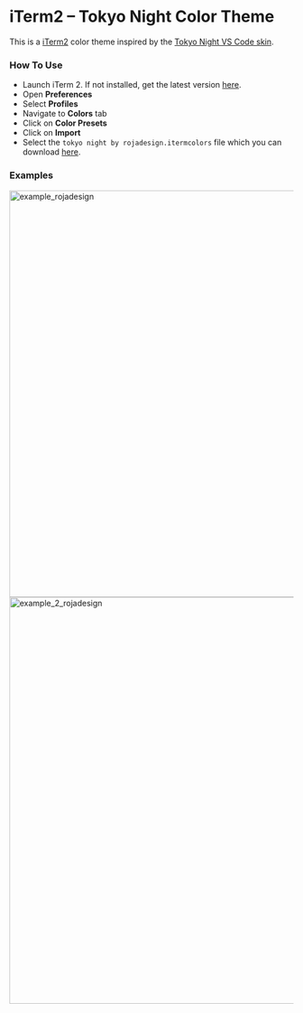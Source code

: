 # iTerm2 – Tokyo Night Color Theme
This is a [iTerm2](https://iterm2.com/) color theme inspired by the [Tokyo Night VS Code skin](https://github.com/enkia/tokyo-night-vscode-theme).

### How To Use
- Launch iTerm 2. If not installed, get the latest version [here](https://iterm2.com/).
- Open **Preferences**
- Select **Profiles**
- Navigate to **Colors** tab
- Click on **Color Presets**
- Click on **Import**
- Select the `tokyo night by rojadesign.itermcolors` file which you can download [here](https://github.com/rojadesign/iTerm2-Tokyo-Night-Color-Theme-by-rojadesign/blob/main/tokyo%20night%20by%20rojadesign.itermcolors).


### Examples

<img width="720" alt="example_rojadesign" src="https://user-images.githubusercontent.com/35687281/156599375-7f61f483-6d27-4427-8c2c-72ec77417f01.png">
<br />
<img width="720" alt="example_2_rojadesign" src="https://user-images.githubusercontent.com/35687281/156597652-60110bec-3a3d-4d06-9bb3-bf112d4d03de.png">
